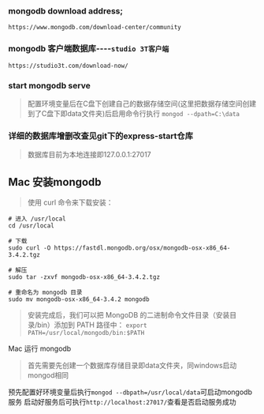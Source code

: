 ### mongodb download address;
`https://www.mongodb.com/download-center/community`

### mongodb 客户端数据库----`studio 3T客户端`
`https://studio3t.com/download-now/`


### start mongodb serve
> 配置环境变量后在C盘下创建自己的数据存储空间(这里把数据存储空间创建到了C盘下即data文件夹)后启用命令行执行 `mongod --dpath=C:\data`

### 详细的数据库增删改查见git下的express-start仓库

> 数据库目前为本地连接即127.0.0.1:27017



## Mac 安装mongodb
> 使用 curl 命令来下载安装：

```
# 进入 /usr/local
cd /usr/local

# 下载
sudo curl -O https://fastdl.mongodb.org/osx/mongodb-osx-x86_64-3.4.2.tgz

# 解压
sudo tar -zxvf mongodb-osx-x86_64-3.4.2.tgz

# 重命名为 mongodb 目录
sudo mv mongodb-osx-x86_64-3.4.2 mongodb
```

> 安装完成后，我们可以把 MongoDB 的二进制命令文件目录（安装目录/bin）添加到 PATH 路径中：
`export PATH=/usr/local/mongodb/bin:$PATH`

Mac 运行 mongodb
> 首先需要先创建一个数据库存储目录即data文件夹，同windows启动mongod相同

预先配置好环境变量后执行`mongod --dbpath=/usr/local/data`可启动mongodb服务
启动好服务后可执行`http://localhost:27017/`查看是否启动服务成功


